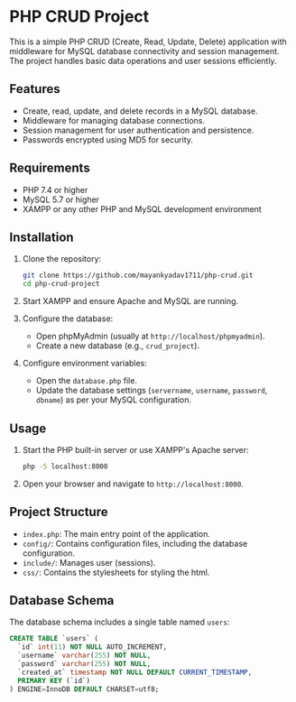 
# PHP CRUD Project

This is a simple PHP CRUD (Create, Read, Update, Delete) application with middleware for MySQL database connectivity and session management. The project handles basic data operations and user sessions efficiently.

## Features

- Create, read, update, and delete records in a MySQL database.
- Middleware for managing database connections.
- Session management for user authentication and persistence.
- Passwords encrypted using MD5 for security.

## Requirements

- PHP 7.4 or higher
- MySQL 5.7 or higher
- XAMPP or any other PHP and MySQL development environment

## Installation

1. Clone the repository:
    ```sh
    git clone https://github.com/mayankyadav1711/php-crud.git
    cd php-crud-project
    ```

2. Start XAMPP and ensure Apache and MySQL are running.

3. Configure the database:
    - Open phpMyAdmin (usually at `http://localhost/phpmyadmin`).
    - Create a new database (e.g., `crud_project`).

4. Configure environment variables:
    - Open the `database.php` file.
    - Update the database settings (`servername`, `username`, `password`, `dbname`) as per your MySQL configuration.

## Usage

1. Start the PHP built-in server or use XAMPP's Apache server:
    ```sh
    php -S localhost:8000
    ```

2. Open your browser and navigate to `http://localhost:8000`.

## Project Structure

- `index.php`: The main entry point of the application.
- `config/`: Contains configuration files, including the database configuration.
- `include/`: Manages user (sessions).
- `css/`: Contains the stylesheets for styling the html.

## Database Schema

The database schema includes a single table named `users`:

```sql
CREATE TABLE `users` (
  `id` int(11) NOT NULL AUTO_INCREMENT,
  `username` varchar(255) NOT NULL,
  `password` varchar(255) NOT NULL,
  `created_at` timestamp NOT NULL DEFAULT CURRENT_TIMESTAMP,
  PRIMARY KEY (`id`)
) ENGINE=InnoDB DEFAULT CHARSET=utf8;
